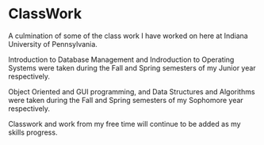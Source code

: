 # ClassWork
A culmination of some of the class work I have worked on here at Indiana University of Pennsylvania.

Introduction to Database Management and Indroduction to Operating Systems were taken during the Fall and Spring semesters of my Junior year respectively.

Object Oriented and GUI programming, and Data Structures and Algorithms were taken during the Fall and Spring semesters of my Sophomore year respectively.

Classwork and work from my free time will continue to be added as my skills progress.
